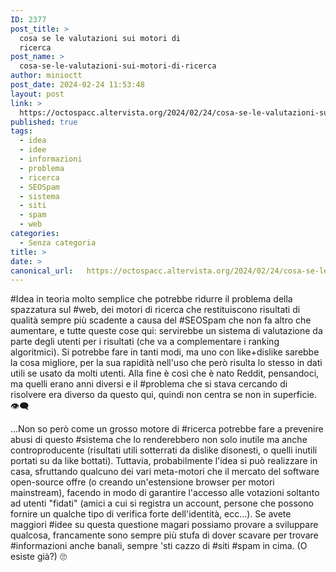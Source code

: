 ```yaml
---
ID: 2377
post_title: >
  cosa se le valutazioni sui motori di
  ricerca
post_name: >
  cosa-se-le-valutazioni-sui-motori-di-ricerca
author: minioctt
post_date: 2024-02-24 11:53:48
layout: post
link: >
  https://octospacc.altervista.org/2024/02/24/cosa-se-le-valutazioni-sui-motori-di-ricerca/
published: true
tags:
  - idea
  - idee
  - informazioni
  - problema
  - ricerca
  - SEOSpam
  - sistema
  - siti
  - spam
  - web
categories:
  - Senza categoria
title: >
date: >
canonical_url:   https://octospacc.altervista.org/2024/02/24/cosa-se-le-valutazioni-sui-motori-di-ricerca/
---
```

<!-- wp:paragraph -->
<p>#Idea in teoria molto semplice che potrebbe ridurre il problema della spazzatura sul #web, dei motori di ricerca che restituiscono risultati di qualità sempre più scadente a causa del #SEOSpam che non fa altro che aumentare, e tutte queste cose qui: servirebbe un sistema di valutazione da parte degli utenti per i risultati (che va a complementare i ranking algoritmici). Si potrebbe fare in tanti modi, ma uno con like+dislike sarebbe la cosa migliore, per la sua rapidità nell'uso che però risulta lo stesso in dati utili se usato da molti utenti. Alla fine è così che è nato Reddit, pensandoci, ma quelli erano anni diversi e il #problema che si stava cercando di risolvere era diverso da questo qui, quindi non centra se non in superficie. 👁️‍🗨️️</p>
<!-- /wp:paragraph -->

<!-- wp:paragraph -->
<p>...Non so però come un grosso motore di #ricerca potrebbe fare a prevenire abusi di questo #sistema che lo renderebbero non solo inutile ma anche controproducente (risultati utili sotterrati da dislike disonesti, o quelli inutili portati su da like bottati). Tuttavia, probabilmente l'idea si può realizzare in casa, sfruttando qualcuno dei vari meta-motori che il mercato del software open-source offre (o creando un'estensione browser per motori mainstream), facendo in modo di garantire l'accesso alle votazioni soltanto ad utenti "fidati" (amici a cui si registra un account, persone che possono fornire un qualche tipo di verifica forte dell'identità, ecc...). Se avete maggiori #idee su questa questione magari possiamo provare a sviluppare qualcosa, francamente sono sempre più stufa di dover scavare per trovare #informazioni anche banali, sempre 'sti cazzo di #siti #spam in cima. (O esiste già?) 🙄️</p>
<!-- /wp:paragraph -->